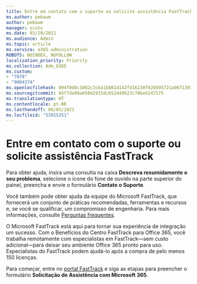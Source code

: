 ```yaml
---
title: Entre em contato com o suporte ou solicite assistência FastTrack
ms.author: pebaum
author: pebaum
manager: scotv
ms.date: 03/29/2021
ms.audience: Admin
ms.topic: article
ms.service: o365-administration
ROBOTS: NOINDEX, NOFOLLOW
localization_priority: Priority
ms.collection: Adm_O365
ms.custom:
- "7878"
- "9004374"
ms.openlocfilehash: 094f0d0c1002c3cba1b881d142fd16230f926505721a9071393145d5a59d63d4
ms.sourcegitcommit: b5f7da89a650d2915dc652449623c78be6247175
ms.translationtype: HT
ms.contentlocale: pt-BR
ms.lasthandoff: 08/05/2021
ms.locfileid: "53915251"
---
```

# <a name="contact-support-or-request-fasttrack-assistance"></a>Entre em contato com o suporte ou solicite assistência FastTrack

Para obter ajuda, insira uma consulta na caixa **Descreva resumidamente o seu problema**, selecione o ícone do fone de ouvido na parte superior do painel, preencha e envie o formulário **Contate o Suporte**.

Você também pode obter ajuda da equipe do Microsoft FastTrack, que fornecerá um conjunto de práticas recomendadas, ferramentas e recursos e, se você se qualificar, um compromisso de engenharia. Para mais informações, consulte [Perguntas frequentes](https://go.microsoft.com/fwlink/?linkid=2132666).

O Microsoft FastTrack está aqui para tornar sua experiência de integração um sucesso. Com o Benefícios do Centro FastTrack para Office 365, você trabalha remotamente com especialistas em FastTrack—sem custo adicional—para deixar seu ambiente Office 365 pronto para uso. Especialistas do FastTrack podem ajudá-lo após a compra de pelo menos 150 licenças.

Para começar, entre no [portal FastTrack](https://go.microsoft.com/fwlink/?linkid=2125443) e siga as etapas para preencher o formulário **Solicitação de Assistência com Microsoft 365**.